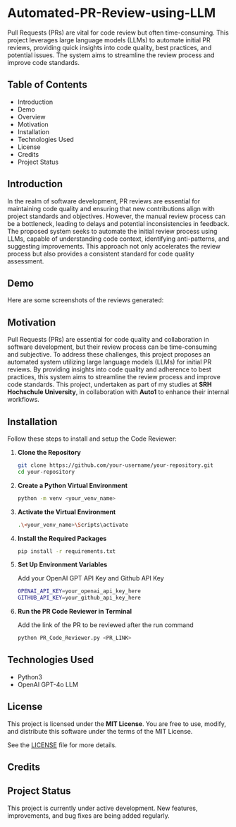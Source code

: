 # Automated-PR-Review-using-LLM
Pull Requests (PRs) are vital for code review but often time-consuming. This project leverages large language models (LLMs) to automate initial PR reviews, providing quick insights into code quality, best practices, and potential issues. The system aims to streamline the review process and improve code standards.

## Table of Contents
- Introduction
- Demo
- Overview
- Motivation
- Installation
- Technologies Used
- License
- Credits
- Project Status

## Introduction

In the realm of software development, PR reviews are essential for maintaining code quality and 
ensuring that new contributions align with project standards and objectives. However, the 
manual review process can be a bottleneck, leading to delays and potential inconsistencies in 
feedback. The proposed system seeks to automate the initial review process using LLMs, 
capable of understanding code context, identifying anti-patterns, and suggesting improvements. 
This approach not only accelerates the review process but also provides a consistent standard 
for code quality assessment.

## Demo 

Here are some screenshots of the reviews generated:

## Motivation

Pull Requests (PRs) are essential for code quality and collaboration in software development, but their review process can be time-consuming and subjective. To address these challenges, this project proposes an automated system utilizing large language models (LLMs) for initial PR reviews. By providing insights into code quality and adherence to best practices, this system aims to streamline the review process and improve code standards. This project, undertaken as part of my studies at **SRH Hochschule University**, in collaboration with **Auto1** to enhance their internal workflows.

## Installation

Follow these steps to install and setup the Code Reviewer:

1. **Clone the Repository**
   
   ```sh
   git clone https://github.com/your-username/your-repository.git
   cd your-repository
2. **Create a Python Virtual Environment**
   
   ```sh
   python -m venv <your_venv_name>
3. **Activate the Virtual Environment**
   
   ```sh
   .\<your_venv_name>\Scripts\activate
4. **Install the Required Packages**

   ```sh
   pip install -r requirements.txt
5. **Set Up Environment Variables**
   
   Add your OpenAI GPT API Key and Github API Key
   ```sh
   OPENAI_API_KEY=your_openai_api_key_here
   GITHUB_API_KEY=your_github_api_key_here
6. **Run the PR Code Reviewer in Terminal**

   Add the link of the PR to be reviewed after the run command
   ```sh
   python PR_Code_Reviewer.py <PR_LINK>
   ```
## Technologies Used

- Python3
- OpenAI GPT-4o LLM 

## License
This project is licensed under the **MIT License**. You are free to use, modify, and distribute this software under the terms of the MIT License.

See the [LICENSE](LICENSE) file for more details.

## Credits

## Project Status
This project is currently under active development. New features, improvements, and bug fixes are being added regularly. 